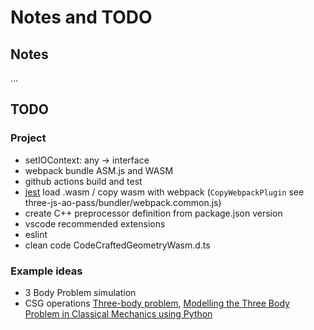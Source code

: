 # Notes and TODO

## Notes

...

## TODO

### Project

- setIOContext: any -> interface
- webpack bundle ASM.js and WASM
- github actions build and test
- [jest](https://jestjs.io/) load .wasm / copy wasm with webpack (`CopyWebpackPlugin` see three-js-ao-pass/bundler/webpack.common.js)
- create C++ preprocessor definition from package.json version
- vscode recommended extensions
- eslint
- clean code CodeCraftedGeometryWasm.d.ts

### Example ideas

- 3 Body Problem simulation
- CSG operations [Three-body problem](https://en.wikipedia.org/wiki/Three-body_problem), [Modelling the Three Body Problem in Classical Mechanics using Python](https://towardsdatascience.com/modelling-the-three-body-problem-in-classical-mechanics-using-python-9dc270ad7767)
